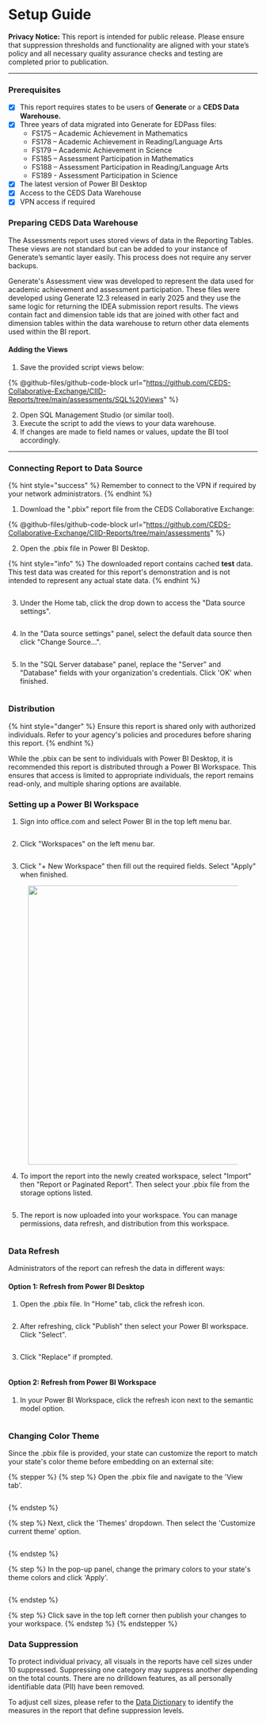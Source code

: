 # Setup Guide

**Privacy Notice:** This report is intended for public release. Please ensure that suppression thresholds and functionality are aligned with your state’s policy and all necessary quality assurance checks and testing are completed prior to publication.

***

### Prerequisites

* [x] This report requires states to be users of **Generate** or a **CEDS Data Warehouse.**
* [x] Three years of data migrated into Generate for EDPass files:
  * FS175 – Academic Achievement in Mathematics
  * FS178 – Academic Achievement in Reading/Language Arts
  * FS179 – Academic Achievement in Science
  * FS185 – Assessment Participation in Mathematics
  * FS188 – Assessment Participation in Reading/Language Arts
  * FS189 - Assessment Participation in Science
* [x] The latest version of Power BI Desktop
* [x] Access to the CEDS Data Warehouse
* [x] VPN access if required

### Preparing CEDS Data Warehouse

The Assessments report uses stored views of data in the Reporting Tables. These views are not standard but can be added to your instance of Generate’s semantic layer easily. This process does not require any server backups.

Generate's Assessment view was developed to represent the data used for academic achievement and assessment participation. These files were developed using Generate 12.3 released in early 2025 and they use the same logic for returning the IDEA submission report results. The views contain fact and dimension table ids that are joined with other fact and dimension tables within the data warehouse to return other data elements used within the BI report.

#### Adding the Views

1. Save the provided script views below:

{% @github-files/github-code-block url="https://github.com/CEDS-Collaborative-Exchange/CIID-Reports/tree/main/assessments/SQL%20Views" %}

2. Open SQL Management Studio (or similar tool).
3. Execute the script to add the views to your data warehouse.
4. If changes are made to field names or values, update the BI tool accordingly.

***

### Connecting Report to Data Source

{% hint style="success" %}
Remember to connect to the VPN if required by your network administrators.
{% endhint %}

1. Download the ".pbix" report file from the CEDS Collaborative Exchange:

{% @github-files/github-code-block url="https://github.com/CEDS-Collaborative-Exchange/CIID-Reports/tree/main/assessments" %}

2. Open the .pbix file in Power BI Desktop.

{% hint style="info" %}
The downloaded report contains cached **test** data. This test data was created for this report's demonstration and is not intended to represent any actual state data.
{% endhint %}

<figure><img src="../.gitbook/assets/image (2).png" alt=""><figcaption></figcaption></figure>

3. Under the Home tab, click the drop down to access the "Data source settings".

<figure><img src="../.gitbook/assets/Data Source settings (1).PNG" alt=""><figcaption></figcaption></figure>

4. In the "Data source settings" panel, select the default data source then click "Change Source...".

<figure><img src="../.gitbook/assets/pic.png" alt=""><figcaption></figcaption></figure>

5. In the "SQL Server database" panel, replace the "Server" and "Database" fields with your organization's credentials. Click 'OK' when finished.

<figure><img src="../.gitbook/assets/pic 3.png" alt=""><figcaption></figcaption></figure>

### Distribution

{% hint style="danger" %}
Ensure this report is shared only with authorized individuals. Refer to your agency's policies and procedures before sharing this report.
{% endhint %}

While the .pbix can be sent to individuals with Power BI Desktop, it is recommended this report is distributed through a Power BI Workspace. This ensures that access is limited to appropriate individuals, the report remains read-only, and multiple sharing options are available.

### Setting up a Power BI Workspace

1. Sign into office.com and select Power BI in the top left menu bar.

<figure><img src="../.gitbook/assets/sign in.png" alt=""><figcaption></figcaption></figure>

2. Click "Workspaces" on the left menu bar.

<figure><img src="../.gitbook/assets/left bar.png" alt=""><figcaption></figcaption></figure>

3. Click "+ New Workspace" then fill out the required fields. Select "Apply" when finished.

<figure><img src="../.gitbook/assets/pic6.png" alt="" width="563"><figcaption></figcaption></figure>

4. To import the report into the newly created workspace, select "Import" then "Report or Paginated Report". Then select your .pbix file from the storage options listed.

<figure><img src="../.gitbook/assets/screenshot 1.PNG" alt=""><figcaption></figcaption></figure>

5. The report is now uploaded into your workspace. You can manage permissions, data refresh, and distribution from this workspace.

<figure><img src="../.gitbook/assets/image (4).png" alt=""><figcaption></figcaption></figure>

### Data Refresh

Administrators of the report can refresh the data in different ways:

#### Option 1: Refresh from Power BI Desktop

1. Open the .pbix file. In "Home" tab, click the refresh icon.

<figure><img src="../.gitbook/assets/a.PNG" alt=""><figcaption></figcaption></figure>

2. After refreshing, click "Publish" then select your Power BI workspace. Click "Select".

<figure><img src="../.gitbook/assets/a (1).PNG" alt=""><figcaption></figcaption></figure>

3. Click "Replace" if prompted.

<figure><img src="../.gitbook/assets/a (2).PNG" alt=""><figcaption></figcaption></figure>

#### Option 2: Refresh from Power BI Workspace

1. In your Power BI Workspace, click the refresh icon next to the semantic model option.

<figure><img src="../.gitbook/assets/a (3).PNG" alt=""><figcaption></figcaption></figure>

### Changing Color Theme

Since the .pbix file is provided, your state can customize the report to match your state's color theme before embedding on an external site:

{% stepper %}
{% step %}
Open the .pbix file and navigate to the 'View tab'.

<figure><img src="../.gitbook/assets/image (10).png" alt=""><figcaption></figcaption></figure>
{% endstep %}

{% step %}
Next, click the 'Themes' dropdown. Then select the 'Customize current theme' option.&#x20;

<figure><img src="../.gitbook/assets/image (13).png" alt=""><figcaption></figcaption></figure>
{% endstep %}

{% step %}
In the pop-up panel, change the primary colors to your state's theme colors and click 'Apply'.&#x20;

<figure><img src="../.gitbook/assets/pic8.png" alt=""><figcaption></figcaption></figure>
{% endstep %}

{% step %}
Click save in the top left corner then publish your changes to your workspace.&#x20;
{% endstep %}
{% endstepper %}

### Data Suppression

To protect individual privacy, all visuals in the reports have cell sizes under 10 suppressed. Suppressing one category may suppress another depending on the total counts. There are no drilldown features, as all personally identifiable data (PII) have been removed.

To adjust cell sizes, please refer to the [Data Dictionary](data-dictionary.md) to identify the measures in the report that define suppression levels.



